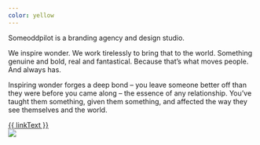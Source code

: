 ```yaml
---
color: yellow
---
```

<div class="contained vertCenter">
	<div class="left display-serif left-align drop-cap">
	  <p>Someoddpilot is a branding agency and design studio.</p>
	  <p>We inspire wonder. We work tirelessly to bring that to the world. Something genuine and bold, real and fantastical. Because that’s what moves people. And always has. </p>
	  <p>Inspiring wonder forges a deep bond – you leave someone better off than they were before you came along – the essence of any relationship. You’ve taught them something, given them something, and affected the way they see themselves and the world.</p>
	  <a class="preview-link" href="#">{{ linkText }}</a>
	</div>
	<div class="right">
	  <img class="full" src="/assets/images/home-slides/half.jpg" />
	</div>
</div>